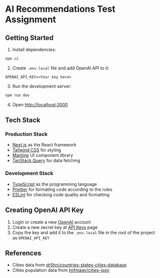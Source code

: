# AI Recommendations Test Assignment

## Getting Started

1. Install dependencies:

```bash
npm ci
```

2. Create `.env.local` file and add OpenAI API to it:

```plaintext
OPENAI_API_KEY=<Your key here>
```

3. Run the development server:

```bash
npm run dev
```

4. Open [http://localhost:3000](http://localhost:3000)

## Tech Stack

### Production Stack

- [Next.js](https://nextjs.org/) as the React framework
- [Tailwind CSS](https://tailwindcss.com/) for styling
- [Mantine](https://mantine.dev/) UI component library
- [TanStack Query](https://tanstack.com/query/latest) for data fetching

### Development Stack

- [TypeScript](https://www.typescriptlang.org/) as the programming language
- [Prettier](https://prettier.io/) for formating code according to the rules
- [ESLint](https://eslint.org/) for checking code quality and formatting

## Creating OpenAI API Key

1. Login or create a new [OpenAI](https://auth.openai.com/create-account) account
2. Create a new secret key at [API Keys](https://platform.openai.com/api-keys) page
3. Copy the key and add it to the `.env.local` file in the root of the project as `OPENAI_API_KEY`

## References

- Cities data from [dr5hn/countries-states-cities-database](https://github.com/dr5hn/countries-states-cities-database)
- Cities population data from [lmfmaier/cities-json](https://raw.githubusercontent.com/lmfmaier/cities-json)
